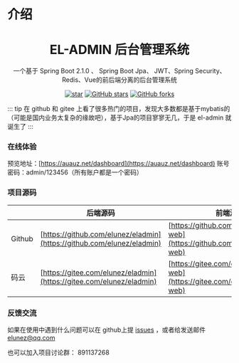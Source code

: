 # 介绍
<center><h1>EL-ADMIN 后台管理系统</h1></center>
<center><p>一个基于 Spring Boot 2.1.0 、 Spring Boot Jpa、 JWT、Spring Security、Redis、Vue的前后端分离的后台管理系统</p></center>
<center>

[![star](https://gitee.com/elunez/eladmin/badge/star.svg?theme=white)](https://gitee.com/elunez/eladmin)
[![GitHub stars](https://img.shields.io/github/stars/elunez/eladmin.svg?style=social&label=Stars)](https://github.com/elunez/eladmin)
[![GitHub forks](https://img.shields.io/github/forks/elunez/eladmin.svg?style=social&label=Fork)](https://github.com/elunez/eladmin)

</center>

::: tip
在 github 和 gitee 上看了很多热门的项目，发现大多数都是基于mybatis的（可能是国内业务太复杂的缘故吧），基于Jpa的项目寥寥无几，于是 el-admin 就诞生了
:::

### 在线体验
预览地址：[https://auauz.net/dashboard](https://auauz.net/dashboard)
账号密码：admin/123456（所有账户都是一个密码）

### 项目源码

|     |   后端源码  |   前端源码  |
|---  |--- | --- |
|  Github  |  [https://github.com/elunez/eladmin](https://github.com/elunez/eladmin)   |  [https://github.com/elunez/eladmin-web](https://github.com/elunez/eladmin-web)  |
|  码云   |  [https://gitee.com/elunez/eladmin](https://gitee.com/elunez/eladmin)   | [https://gitee.com/elunez/eladmin-web](https://gitee.com/elunez/eladmin-web) |

### 反馈交流
如果在使用中遇到什么问题可以在 github上提 [issues](https://github.com/elunez/eladmin/issues) ，或者给发送邮件 elunez@qq.com 

也可以加入项目讨论群： 891137268
